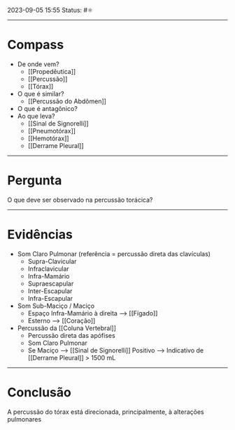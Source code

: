 2023-09-05 15:55
Status: #⚛ 

---
# Compass
- De onde vem?
	- [[Propedêutica]]
	- [[Percussão]]
	- [[Tórax]]
- O que é similar?
	- [[Percussão do Abdômen]]
- O que é antagônico?
- Ao que leva?
	- [[Sinal de Signorelli]]
	- [[Pneumotórax]]
	- [[Hemotórax]]
	- [[Derrame Pleural]]

----
# Pergunta
O que deve ser observado na percussão torácica?

---- 
# Evidências
- Som Claro Pulmonar (referência = percussão direta das clavículas)
	- Supra-Clavicular
	- Infraclavicular
	- Infra-Mamário
	- Supraescapular
	- Inter-Escapular
	- Infra-Escapular
- Som Sub-Maciço / Maciço
	- Espaço Infra-Mamário à direita --> [[Fígado]]
	- Esterno --> [[Coração]]
- Percussão da [[Coluna Vertebral]]
	- Percussão direta das apófises
	- Som Claro Pulmonar
	- Se Maciço --> [[Sinal de Signorelli]] Positivo --> Indicativo de [[Derrame Pleural]] > 1500 mL
----  
# Conclusão
A percussão do tórax está direcionada, principalmente, à alterações pulmonares